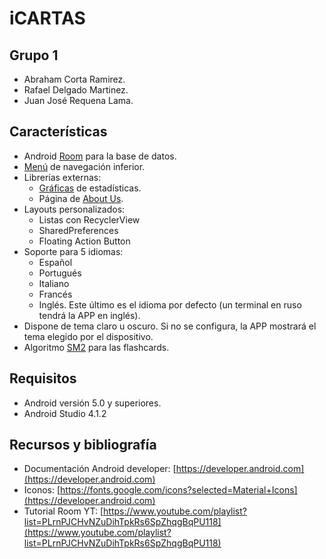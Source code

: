 # iCARTAS

## Grupo 1

- Abraham Corta Ramirez.
- Rafael Delgado Martinez.
- Juan José Requena Lama.
    
## Características
    
- Android [Room](https://developer.android.com/codelabs/android-room-with-a-view#0) para la base de datos.
- [Menú](https://material.io/components/bottom-navigation/android) de navegación inferior.
- Librerías externas:
    - [Gráficas](https://github.com/PhilJay/MPAndroidChart) de estadísticas.
    - Página de [About Us](https://github.com/medyo/android-about-page).
- Layouts personalizados:
    - Listas con RecyclerView
    - SharedPreferences
    - Floating Action Button
- Soporte para 5 idiomas:
    - Español
    - Portugués
    - Italiano
    - Francés
    - Inglés. Este último es el idioma por defecto (un terminal en ruso tendrá la APP en inglés).
- Dispone de tema claro u oscuro. Si no se configura, la APP mostrará el tema elegido por el dispositivo.
- Algoritmo [SM2](https://github.com/thyagoluciano/sm2) para las flashcards.

## Requisitos
- Android versión 5.0 y superiores.
- Android Studio 4.1.2
## Recursos y bibliografía
- Documentación Android developer: [https://developer.android.com](https://developer.android.com)
- Iconos: [https://fonts.google.com/icons?selected=Material+Icons](https://developer.android.com)
- Tutorial Room YT: [https://www.youtube.com/playlist?list=PLrnPJCHvNZuDihTpkRs6SpZhqgBqPU118](https://www.youtube.com/playlist?list=PLrnPJCHvNZuDihTpkRs6SpZhqgBqPU118)
